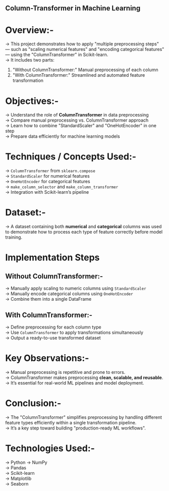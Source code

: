 ## Column-Transformer in Machine Learning ##

# Overview:-
-> This project demonstrates how to apply "multiple preprocessing steps" — such as "scaling numerical features" and "encoding categorical features" — using the "ColumnTransformer" in          Scikit-learn.  
-> It includes two parts:
   1. "Without ColumnTransformer:" Manual preprocessing of each column  
   2. "With ColumnTransformer:" Streamlined and automated feature transformation  


# Objectives:-
-> Understand the role of **ColumnTransformer** in data preprocessing  
-> Compare manual preprocessing vs. ColumnTransformer approach  
-> Learn how to combine "StandardScaler" and "OneHotEncoder" in one step  
-> Prepare data efficiently for machine learning models  


# Techniques / Concepts Used:-
-> `ColumnTransformer` from `sklearn.compose`  
-> `StandardScaler` for numerical features  
-> `OneHotEncoder` for categorical features  
-> `make_column_selector` and `make_column_transformer`  
-> Integration with Scikit-learn’s pipeline  


# Dataset:-
-> A dataset containing both **numerical** and **categorical** columns was used to demonstrate how to process each type of feature correctly before model training.


# Implementation Steps
## Without ColumnTransformer:-
-> Manually apply scaling to numeric columns using `StandardScaler`  
-> Manually encode categorical columns using `OneHotEncoder`  
-> Combine them into a single DataFrame  

## With ColumnTransformer:-
-> Define preprocessing for each column type  
-> Use `ColumnTransformer` to apply transformations simultaneously  
-> Output a ready-to-use transformed dataset  


# Key Observations:-
-> Manual preprocessing is repetitive and prone to errors.  
-> ColumnTransformer makes preprocessing **clean, scalable, and reusable**.  
-> It’s essential for real-world ML pipelines and model deployment.  


# Conclusion:-
-> The "ColumnTransformer" simplifies preprocessing by handling different feature types efficiently within a single transformation pipeline.  
-> It’s a key step toward building "production-ready ML workflows".


# Technologies Used:-
-> Python 
-> NumPy  
-> Pandas  
-> Scikit-learn  
-> Matplotlib  
-> Seaborn  
